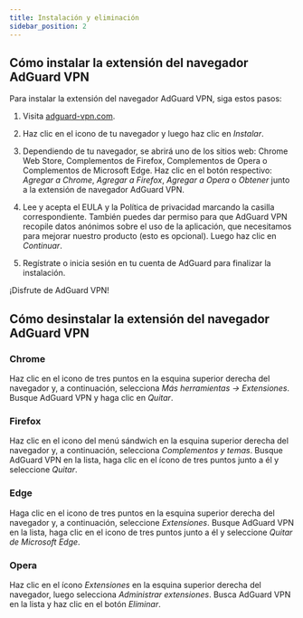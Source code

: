 ```yaml
---
title: Instalación y eliminación
sidebar_position: 2
---
```


## Cómo instalar la extensión del navegador AdGuard VPN

Para instalar la extensión del navegador AdGuard VPN, siga estos pasos:

1. Visita [adguard-vpn.com](https://adguard-vpn.com/browser-extension/overview.html).

2. Haz clic en el icono de tu navegador y luego haz clic en *Instalar*.

3. Dependiendo de tu navegador, se abrirá uno de los sitios web: Chrome Web Store, Complementos de Firefox, Complementos de Opera o Complementos de Microsoft Edge. Haz clic en el botón respectivo: *Agregar a Chrome*, *Agregar a Firefox*, *Agregar a Opera* o *Obtener* junto a la extensión de navegador AdGuard VPN.

4. Lee y acepta el EULA y la Política de privacidad marcando la casilla correspondiente. También puedes dar permiso para que AdGuard VPN recopile datos anónimos sobre el uso de la aplicación, que necesitamos para mejorar nuestro producto (esto es opcional). Luego haz clic en *Continuar*.

5. Regístrate o inicia sesión en tu cuenta de AdGuard para finalizar la instalación.

¡Disfrute de AdGuard VPN!

## Cómo desinstalar la extensión del navegador AdGuard VPN

### Chrome

Haz clic en el icono de tres puntos en la esquina superior derecha del navegador y, a continuación, selecciona *Más herramientas → Extensiones*. Busque AdGuard VPN y haga clic en *Quitar*.

### Firefox

Haz clic en el icono del menú sándwich en la esquina superior derecha del navegador y, a continuación, selecciona *Complementos y temas*. Busque AdGuard VPN en la lista, haga clic en el ícono de tres puntos junto a él y seleccione *Quitar*.

### Edge

Haga clic en el icono de tres puntos en la esquina superior derecha del navegador y, a continuación, seleccione *Extensiones*. Busque AdGuard VPN en la lista, haga clic en el icono de tres puntos junto a él y seleccione *Quitar de Microsoft Edge*.

### Opera

Haz clic en el ícono *Extensiones* en la esquina superior derecha del navegador, luego selecciona *Administrar extensiones*. Busca AdGuard VPN en la lista y haz clic en el botón *Eliminar*.
